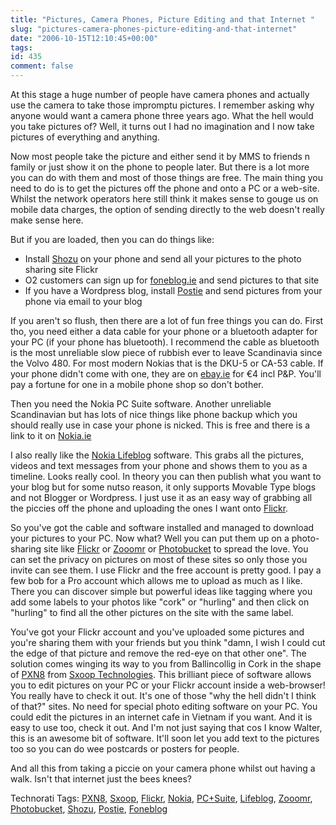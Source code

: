 ```yaml
---
title: "Pictures, Camera Phones, Picture Editing and that Internet "
slug: "pictures-camera-phones-picture-editing-and-that-internet"
date: "2006-10-15T12:10:45+00:00"
tags:
id: 435
comment: false
---
```


At this stage a huge number of people have camera phones and actually use the camera to take those impromptu pictures. I remember asking why anyone would want a camera phone three years ago. What the hell would you take pictures of? Well, it turns out I had no imagination and I now take pictures of everything and anything.

Now most people take the picture and either send it by MMS to friends n family or just show it on the phone to people later. But there is a lot more you can do with them and most of those things are free. The main thing you need to do is to get the pictures off the phone and onto a PC or a web-site. Whilst the network operators here still think it makes sense to gouge us on mobile data charges, the option of sending directly to the web doesn't really make sense here. 

But if you are loaded, then you can do things like:

*   Install [Shozu](http://www.shozu.com/) on your phone and send all your pictures to the photo sharing site Flickr
*   O2 customers can sign up for [foneblog.ie](http://www.foneblog.ie/) and send pictures to that site
*   If you have a Wordpress blog, install [Postie](http://www.economysizegeek.com/?page_id=395) and send pictures from your phone via email to your blog

If you aren't so flush, then there are a lot of fun free things you can do. First tho, you need either a data cable for your phone or a bluetooth adapter for your PC (if your phone has bluetooth). I recommend the cable as bluetooth is the most unreliable slow piece of rubbish ever to leave Scandinavia since the Volvo 480\. For most modern Nokias that is the DKU-5 or CA-53 cable. If your phone didn't come with one, they are on [ebay.ie](http://www.ebay.ie/) for €4 incl P&P. You'll pay a fortune for one in a mobile phone shop so don't bother.

Then you need the Nokia PC Suite software. Another unreliable Scandinavian but has lots of nice things like phone backup which you should really use in case your phone is nicked. This is free and there is a link to it on [Nokia.ie](http://www.nokia.ie/)

I also really like the [Nokia Lifeblog](http://www.nokia.com/lifeblog) software. This grabs all the pictures, videos and text messages from your phone and shows them to you as a timeline. Looks really cool. In theory you can then publish what you want to your blog but for some nutso reason, it only supports Movable Type blogs and not Blogger or Wordpress. I just use it as an easy way of grabbing all the piccies off the phone and uploading the ones I want onto [Flickr](http://www.flickr.com/).

So you've got the cable and software installed and managed to download your pictures to your PC. Now what? Well you can put them up on a photo-sharing site like [Flickr](http://www.flickr.com/) or [Zooomr](http://beta.zooomr.com/home) or [Photobucket](http://www.photobucket.com/) to spread the love. You can set the privacy on pictures on most of these sites so only those you invite can see them. I use Flickr and the free account is pretty good. I pay a few bob for a Pro account which allows me to upload as much as I like. There you can discover simple but powerful ideas like tagging where you add some labels to your photos like "cork" or "hurling" and then click on "hurling" to find all the other pictures on the site with the same label.

You've got your Flickr account and you've uploaded some pictures and you're sharing them with your friends but you think "damn, I wish I could cut the edge of that picture and remove the red-eye on that other one". The solution comes winging its way to you from Ballincollig in Cork in the shape of [PXN8](http://pxn8.com/) from [Sxoop Technologies](http://sxoop.com/). This brilliant piece of software allows you to edit pictures on your PC or your Flickr account inside a web-browser! You really have to check it out. It's one of those "why the hell didn't I think of that?" sites. No need for special photo editing software on your PC. You could edit the pictures in an internet cafe in Vietnam if you want. And it is easy to use too, check it out. And I'm not just saying that cos I know Walter, this is an awesome bit of software. It'll soon let you add text to the pictures too so you can do wee postcards or posters for people.

And all this from taking a piccie on your camera phone whilst out having a walk. Isn't that internet just the bees knees?

<span class="technoratitag">Technorati Tags: [PXN8](http://www.technorati.com/tags/PXN8), [Sxoop](http://www.technorati.com/tags/Sxoop), [Flickr](http://www.technorati.com/tags/Flickr), [Nokia](http://www.technorati.com/tags/Nokia), [PC+Suite](http://www.technorati.com/tags/PC+Suite), [Lifeblog](http://www.technorati.com/tags/Lifeblog), [Zooomr](http://www.technorati.com/tags/Zooomr), [Photobucket](http://www.technorati.com/tags/Photobucket), [Shozu](http://www.technorati.com/tags/Shozu), [Postie](http://www.technorati.com/tags/Postie), [Foneblog](http://www.technorati.com/tags/Foneblog)</span>
